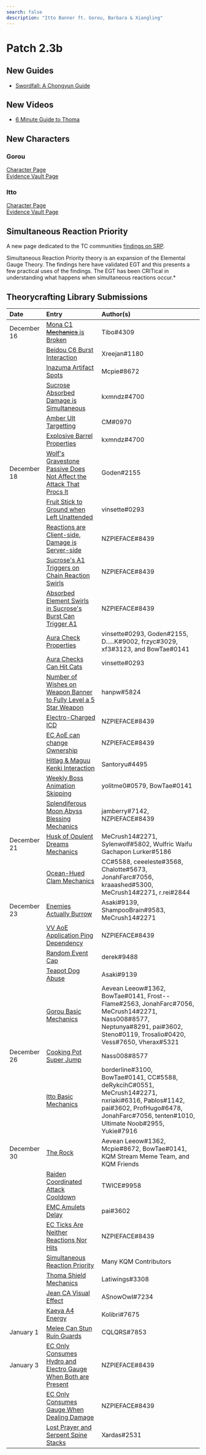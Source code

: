 ```yaml
---
search: false
description: "Itto Banner ft. Gorou, Barbara & Xiangling"
---
```


# Patch 2.3b

## New Guides

* [Swordfall: A Chongyun Guide](https://keqingmains.com/chongyun/)

## New Videos

* [6 Minute Guide to Thoma](https://www.youtube.com/watch?v=hWj-Ps6QzwE)

## New Characters

### Gorou

[Character Page](/characters/geo/gorou)  
[Evidence Vault Page](/evidence/characters/geo/gorou)

### Itto

[Character Page](/characters/geo/arataki-itto)  
[Evidence Vault Page](/evidence/characters/geo/arataki-itto)

## Simultaneous Reaction Priority

A new page dedicated to the TC communities [findings on SRP](/combat-mechanics/elemental-effects/simultaneous-reaction-priority).

Simultaneous Reaction Priority theory is an expansion of the Elemental Gauge Theory. The findings here have validated EGT and this presents a few practical uses of the findings. The EGT has been CRITical in understanding what happens when simultaneous reactions occur.\*

## Theorycrafting Library Submissions

| Date        | Entry                                                                                                                                                                                                       | Author\(s\)                                                                                                                                                                                         |
| :---------- | :---------------------------------------------------------------------------------------------------------------------------------------------------------------------------------------------------------- | :-------------------------------------------------------------------------------------------------------------------------------------------------------------------------------------------------- |
| December 16 | [Mona C1 ~~Mechanics~~ is Broken](/evidence/characters/hydro/mona#mona-c1-snapshot)                                                                                                                         | Tibo\#4309                                                                                                                                                                                          |
|             | [Beidou C6 Burst Interaction](/evidence/characters/electro/beidou#beidou-c6-doesnt-apply-on-initial-cast)                                                                                                   | Xreejan\#1180                                                                                                                                                                                       |
|             | [Inazuma Artifact Spots](/evidence/general-mechanics/overworld#inazuma-artifact-spots)                                                                                                                      | Mcpie\#8672                                                                                                                                                                                         |
|             | [Sucrose Absorbed Damage is Simultaneous](/evidence/characters/anemo/sucrose#sucrose-absorbed-dmg-is-simultaneous)                                                                                          | kxmndz\#4700                                                                                                                                                                                        |
|             | [Amber Ult Targetting](/evidence/characters/pyro/amber#amber-ult-targeting)                                                                                                                                 | CM\#0970                                                                                                                                                                                            |
|             | [Explosive Barrel Properties](/evidence/general-mechanics/overworld#explosive-barrel-properties)                                                                                                            | kxmndz\#4700                                                                                                                                                                                        |
| December 18 | [Wolf's Gravestone Passive Does Not Affect the Attack That Procs It](/evidence/equipment/weapons#wolfs-gravestone-passive-does-not-affect-the-attack-that-procs-it)                                         | Goden\#2155                                                                                                                                                                                         |
|             | [Fruit Stick to Ground when Left Unattended](/evidence/general-mechanics/miscellaneous-entries#fruit-can-stick-to-ground-when-left-unattended)                                                              | vinsette\#0293                                                                                                                                                                                      |
|             | [Reactions are Client-side, Damage is Server-side](/evidence/general-mechanics/miscellaneous-entries#reactions-are-client-side-damage-is-server-side)                                                       | NZPIEFACE\#8439                                                                                                                                                                                     |
|             | [Sucrose's A1 Triggers on Chain Reaction Swirls](/evidence/characters/anemo/sucrose#a1-triggers-on-chain-reaction-swirls)                                                                                   | NZPIEFACE\#8439                                                                                                                                                                                     |
|             | [Absorbed Element Swirls in Sucrose's Burst Can Trigger A1](/evidence/characters/anemo/sucrose#swirls-caused-by-absorbed-element-in-burst-can-trigger-a1)                                                   | NZPIEFACE\#8439                                                                                                                                                                                     |
|             | [Aura Check Properties](/evidence/combat-mechanics/elemental-effects/elemental-absorption#aura-check-properties)                                                                                            | vinsette\#0293, Goden\#2155, D.....K\#9002, frzyc\#3029, xf3\#3123, and BowTae\#0141                                                                                                                |
|             | [Aura Checks Can Hit Cats](/evidence/combat-mechanics/elemental-effects/elemental-absorption#aura-checks-can-hit-cats)                                                                                      | vinsette\#0293                                                                                                                                                                                      |
|             | [Number of Wishes on Weapon Banner to Fully Level a 5 Star Weapon](/evidence/general-mechanics/gacha#number-of-wishes-on-weapon-banner-to-fully-level-a-5-Star-weapon)                                      | hanpw\#5824                                                                                                                                                                                         |
|             | [Electro-Charged ICD](/evidence/combat-mechanics/elemental-effects/transformative-reactions#electro-charged-icd)                                                                                            | NZPIEFACE\#8439                                                                                                                                                                                     |
|             | [EC AoE can change Ownership](/evidence/combat-mechanics/elemental-effects/transformative-reactions#ec-aoe-changes-ownership-on-other-ecd-enemies)                                                          | NZPIEFACE\#8439                                                                                                                                                                                     |
|             | [Hitlag & Maguu Kenki Interaction](/evidence/combat-mechanics/enemy-mechanics/enemy-interactions#maguu-kenki-hitlag-audio-desync)                                                                           | Santoryu\#4495                                                                                                                                                                                      |
|             | [Weekly Boss Animation Skipping](/evidence/combat-mechanics/enemy-mechanics/enemy-interactions#weekly-boss-animation-skipping)                                                                              | yolitme0\#0579, BowTae\#0141                                                                                                                                                                        |
|             | [Splendiferous Moon Abyss Blessing Mechanics](/evidence/combat-mechanics/spiral-domains/blessings#splendiferous-moon-abyss-blessing-mechanics)                                                              | jamberry\#7142, NZPIEFACE\#8439                                                                                                                                                                     |
| December 21 | [Husk of Opulent Dreams Mechanics](/evidence/equipment/artifacts#husk-of-opulent-dreams)                                                                                                                    | MeCrush14\#2271, Sylenwolf\#5802, Wulfric Waifu Gachapon Lurker\#5186                                                                                                                               |
|             | [Ocean-Hued Clam Mechanics](/evidence/equipment/artifacts#ocean-hued-clam)                                                                                                                                  | CC\#5588, ceeeleste\#3568, Chalotte#5673, JonahFarc\#7056, kraaashed\#5300, MeCrush14\#2271, r.rei\#2844                                                                                            |
| December 23 | [Enemies Actually Burrow](/evidence/combat-mechanics/enemy-mechanics/enemy-interactions#enemies-actually-burrow)                                                                                            | Asaki\#9139, ShampooBrain\#9583, MeCrush14\#2271                                                                                                                                                    |
|             | [VV AoE Application Ping Dependency](/evidence/equipment/artifacts#4-Piece-vv-aoe-application-ping-dependency)                                                                                                  | NZPIEFACE\#8439                                                                                                                                                                                     |
|             | [Random Event Cap](/evidence/general-mechanics/resources-and-efficiency#random-event-cap)                                                                                                                   | derek\#9488                                                                                                                                                                                         |
|             | [Teapot Dog Abuse](/evidence/general-mechanics/overworld#teapot-dog-abuse)                                                                                                                                  | Asaki\#9139                                                                                                                                                                                         |
|             | [Gorou Basic Mechanics](/evidence/characters/geo/gorou#basic-mechanics)                                                                                                                                     | Aevean Leeow\#1362, BowTae\#0141, Frost--Flame\#2563, JonahFarc\#7056, MeCrush14\#2271, Nass008\#8577, Neptunya\#8291, pai\#3602, Steno\#0119, Trosalio\#0420, Vess\#7650, Vherax\#5321             |
| December 26 | [Cooking Pot Super Jump](/evidence/general-mechanics/bugs#cooking-pot-super-jump)                                                                                                                           | Nass008\#8577                                                                                                                                                                                       |
|             | [Itto Basic Mechanics](/evidence/characters/geo/arataki-itto#basic-mechanics)                                                                                                                               | borderline\#3100, BowTae\#0141, CC\#5588, deRykcihC\#0551, MeCrush14\#2271, nxriaki\#6316, Pablos\#1142, pai\#3602, ProfHugo\#6478, JonahFarc\#7056, tenten\#1010, Ultimate Noob\#2955, Yukie\#7916 |
| December 30 | [The Rock](/evidence/general-mechanics/overworld#the-rock)                                                                                                                                                  | Aevean Leeow\#1362, Mcpie\#8672, BowTae\#0141, KQM Stream Meme Team, and KQM Friends                                                                                                                |
|             | [Raiden Coordinated Attack Cooldown](/evidence/characters/electro/raiden-shogun#raiden-coordinated-attack-cooldown)                                                                                         | TWICE\#9958                                                                                                                                                                                         |
|             | [EMC Amulets Delay](/evidence/characters/electro/traveler-electro#amulets-delay)                                                                                                                            | pai\#3602                                                                                                                                                                                           |
|             | [EC Ticks Are Neither Reactions Nor Hits](/evidence/combat-mechanics/elemental-effects/transformative-reactions#ec-ticks-are-neither-reactions-nor-hits)                                                    | NZPIEFACE\#8439                                                                                                                                                                                     |
|             | [Simultaneous Reaction Priority](/combat-mechanics/elemental-effects/simultaneous-reaction-priority)                                                                                                        | Many KQM Contributors                                                                                                                                                                               |
|             | [Thoma Shield Mechanics](/evidence/characters/pyro/thoma#thoma-shield-mechanics)                                                                                                                            | Latiwings\#3308                                                                                                                                                                                     |
|             | [Jean CA Visual Effect](/evidence/characters/anemo/jean#jean-ca-visual-effect)                                                                                                                              | ASnowOwI\#7234                                                                                                                                                                                      |
|             | [Kaeya A4 Energy](/evidence/characters/cryo/kaeya#kaeya-a4-energy)                                                                                                                                          | Kolibri\#7675                                                                                                                                                                                       |
| January 1   | [Melee Can Stun Ruin Guards](/evidence/combat-mechanics/enemy-mechanics/enemy-interactions#melee-can-stun-ruin-guards)                                                                                      | CQLQRS\#7853                                                                                                                                                                                        |
| January 3   | [EC Only Consumes Hydro and Electro Gauge When Both are Present](/evidence/combat-mechanics/elemental-effects/transformative-reactions#ec-ticks-only-consume-hydro-and-electro-gauge-when-both-are-present) | NZPIEFACE\#8439                                                                                                                                                                                     |
|             | [EC Only Consumes Gauge When Dealing Damage](/evidence/combat-mechanics/elemental-effects/transformative-reactions#ec-ticks-only-consume-gauge-when-they-deal-damage)                                       | NZPIEFACE\#8439                                                                                                                                                                                     |
|             | [Lost Prayer and Serpent Spine Stacks](/evidence/equipment/weapons#lost-prayer-and-serpent-spine-stacks)                                                                                                    | Xardas\#2531                                                                                                                                                                                        |
